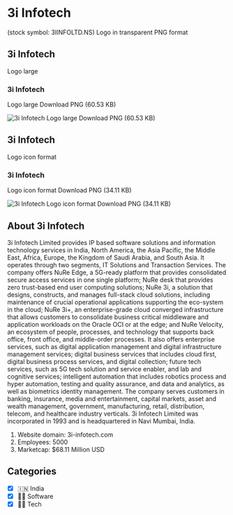 # 3i Infotech
 (stock symbol: 3IINFOLTD.NS) Logo in transparent PNG format

## 3i Infotech
 Logo large

### 3i Infotech
 Logo large Download PNG (60.53 KB)

![3i Infotech
 Logo large Download PNG (60.53 KB)](/img/orig/3IINFOLTD.NS_BIG-98549ecd.png)

## 3i Infotech
 Logo icon format

### 3i Infotech
 Logo icon format Download PNG (34.11 KB)

![3i Infotech
 Logo icon format Download PNG (34.11 KB)](/img/orig/3IINFOLTD.NS-990beda8.png)

## About 3i Infotech


3i Infotech Limited provides IP based software solutions and information technology services in India, North America, the Asia Pacific, the Middle East, Africa, Europe, the Kingdom of Saudi Arabia, and South Asia. It operates through two segments, IT Solutions and Transaction Services. The company offers NuRe Edge, a 5G-ready platform that provides consolidated secure access services in one single platform; NuRe desk that provides zero trust-based end user computing solutions; NuRe 3i, a solution that designs, constructs, and manages full-stack cloud solutions, including maintenance of crucial operational applications supporting the eco-system in the cloud; NuRe 3i+, an enterprise-grade cloud converged infrastructure that allows customers to consolidate business critical middleware and application workloads on the Oracle OCI or at the edge; and NuRe Velocity, an ecosystem of people, processes, and technology that supports back office, front office, and middle-order processes. It also offers enterprise services, such as digital application management and digital infrastructure management services; digital business services that includes cloud first, digital business process services, and digital collection; future tech services, such as 5G tech solution and service enabler, and lab and cognitive services; intelligent automation that includes robotics process and hyper automation, testing and quality assurance, and data and analytics, as well as biometrics identity management. The company serves customers in banking, insurance, media and entertainment, capital markets, asset and wealth management, government, manufacturing, retail, distribution, telecom, and healthcare industry verticals. 3i Infotech Limited was incorporated in 1993 and is headquartered in Navi Mumbai, India.

1. Website domain: 3i-infotech.com
2. Employees: 5000
3. Marketcap: $68.11 Million USD


## Categories
- [x] 🇮🇳 India
- [x] 👨‍💻 Software
- [x] 👩‍💻 Tech
